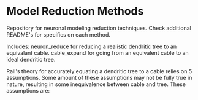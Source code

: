 # Model Reduction Methods
 
Repository for neuronal modeling reduction techniques. Check additional README's for specifics on each method.

Includes:
neuron_reduce for reducing a realistic dendritic tree to an equivalant cable.
cable_expand for going from an equivalent cable to an ideal dendritic tree.

Rall's theory for accurately equating a dendritic tree to a cable relies on 5 assumptions. 
Some amount of these assumptions may not be fully true in nature, resulting in some inequivalence between cable and tree.
These assumptions are:

